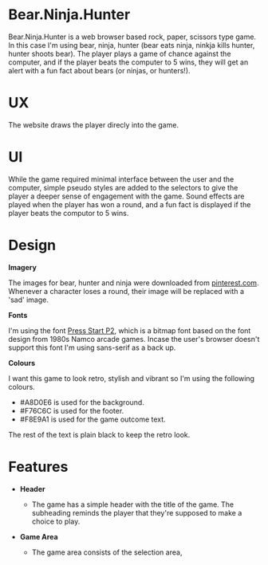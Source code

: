 # Bear.Ninja.Hunter

Bear.Ninja.Hunter is a web browser based rock, paper, scissors type game. In this case I'm using bear, ninja, hunter (bear eats ninja, ninkja kills hunter, hunter shoots bear). The player plays a game of chance against the computer, and if the player beats the computer to 5 wins, they will get an alert with a fun fact about bears (or ninjas, or hunters!).  

# UX

The website draws the player direcly into the game. 

# UI

While the game required minimal interface between the user and the computer, simple pseudo styles are added to the selectors to give the player a deeper sense of engagement with the game. Sound effects are played when the player has won a round, and a fun fact is displayed if the player beats the computor to 5 wins.

# Design

**Imagery**

The images for bear, hunter and ninja were downloaded from [pinterest.com](www.pinterest.com). Whenever a character loses a round, their image will be replaced with a 'sad' image. 

**Fonts**

I'm using the font [Press Start P2](https://fonts.google.com/specimen/Press+Start+2P), which is a bitmap font based on the font design from 1980s Namco arcade games. Incase the user's browser doesn't support this font I'm using sans-serif as a back up.

**Colours**

I want this game to look retro, stylish and vibrant so I'm using the following colours.

- #A8D0E6 is used for the background.
- #F76C6C is used for the footer.
- #F8E9A1 is used for the game outcome text.

The rest of the text is plain black to keep the retro look.

# Features

* **Header**

    - The game has a simple header with the title of the game. The subheading reminds the player that they're supposed to make a choice to play. 

* **Game Area**

    - The game area consists of the selection area, 

